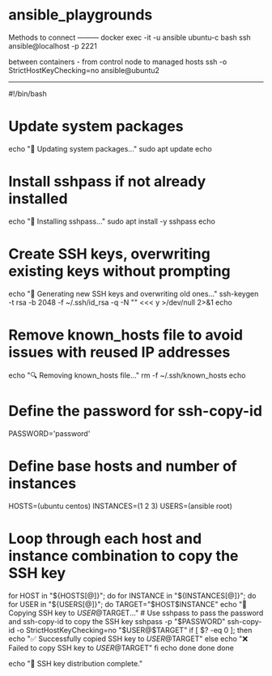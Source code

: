 # ansible_playgrounds

Methods to connect
———
docker exec -it -u ansible ubuntu-c bash
ssh ansible@localhost -p 2221   

between containers - from control node to managed hosts
ssh -o StrictHostKeyChecking=no ansible@ubuntu2

---


#!/bin/bash

# Update system packages
echo "🔄 Updating system packages..."
sudo apt update
echo

# Install sshpass if not already installed
echo "🔄 Installing sshpass..."
sudo apt install -y sshpass
echo

# Create SSH keys, overwriting existing keys without prompting
echo "🔑 Generating new SSH keys and overwriting old ones..."
ssh-keygen -t rsa -b 2048 -f ~/.ssh/id_rsa -q -N "" <<< y >/dev/null 2>&1
echo

# Remove known_hosts file to avoid issues with reused IP addresses
echo "🔍 Removing known_hosts file..."
rm -f ~/.ssh/known_hosts
echo

# Define the password for ssh-copy-id
PASSWORD='password'

# Define base hosts and number of instances
HOSTS=(ubuntu centos)
INSTANCES=(1 2 3)
USERS=(ansible root)

# Loop through each host and instance combination to copy the SSH key
for HOST in "${HOSTS[@]}"; do
    for INSTANCE in "${INSTANCES[@]}"; do
        for USER in "${USERS[@]}"; do
            TARGET="$HOST$INSTANCE"
            echo "🚀 Copying SSH key to $USER@$TARGET..."
            # Use sshpass to pass the password and ssh-copy-id to copy the SSH key
            sshpass -p "$PASSWORD" ssh-copy-id -o StrictHostKeyChecking=no "$USER@$TARGET"
            if [ $? -eq 0 ]; then
                echo "✅ Successfully copied SSH key to $USER@$TARGET"
            else
                echo "❌ Failed to copy SSH key to $USER@$TARGET"
            fi
            echo
        done
    done
done

echo "🎉 SSH key distribution complete."